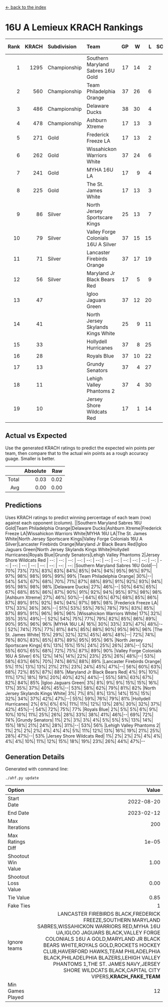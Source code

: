 [<- back to the index](readme.md)
# 16U A Lemieux KRACH Rankings
Rank|KRACH|Subdivision|Team|GP|W|L|SOW|SOL|T|SoS|Exp Wins|Win Diff
---:|---:|:---|:---|---:|---:|---:|---:|---:|---:|---:|---:|---:
1|1295|Championship|Southern Maryland Sabres 16U Gold|17|14|2|0|0|1|397|14.8|-0.0
2|560|Championship|Team Philadelphia Orange|37|26|6|4|0|1|156|30.9|0.0
3|486|Championship|Delaware Ducks|38|30|4|1|2|1|135|31.9|0.0
4|478|Championship|Ashburn Xtreme|17|13|3|0|0|1|187|13.9|0.0
5|271|Gold|Frederick Freeze LA|17|13|2|0|1|1|113|13.9|0.0
6|262|Gold|Wissahickon Warriors White|37|24|6|2|4|1|167|26.9|0.0
7|241|Gold|MYHA 16U LA|17|9|4|2|1|1|202|11.9|0.0
8|225|Gold|The St. James White|17|13|3|0|0|1|74|13.9|0.0
9|86|Silver|North Jersey Sportscare Kings|25|13|7|2|2|1|110|15.9|0.0
10|79|Silver|Valley Forge Colonials 16U A Silver|37|15|15|2|4|1|182|17.9|0.0
11|71|Silver|Lancaster Firebirds Orange|37|17|19|0|0|1|167|17.9|0.0
12|56|Silver|Maryland Jr Black Bears Red|17|5|9|1|1|1|233|6.9|0.0
13|47||Igloo Jaguars Green|37|12|20|3|1|1|156|15.9|0.0
14|41||North Jersey Skylands Kings White|25|9|11|2|2|1|102|11.9|0.0
15|33||Hollydell Hurricanes|37|8|25|2|1|1|196|10.9|0.0
16|28||Royals Blue|37|10|22|2|2|1|147|12.9|0.0
17|13||Grundy Senators|37|4|27|1|4|1|197|5.9|0.0
18|11||Lehigh Valley Phantoms 2|37|4|30|1|1|1|165|5.9|0.0
19|10||Jersey Shore Wildcats Red|17|1|14|1|0|1|103|2.9|0.0

## Actual vs Expected
Use the generated KRACH ratings to predict the expected win points per team, then compare that to the actual win points as a rough accuracy guage. Smaller is better.

||Absolute|Raw
|---:|---:|---:
|Total|0.03|0.02
|Avg|0.00|0.00

## Predictions
Uses KRACH ratings to predict winning percentage of each team (row) against each opponent (column).
||Southern Maryland Sabres 16U Gold|Team Philadelphia Orange|Delaware Ducks|Ashburn Xtreme|Frederick Freeze LA|Wissahickon Warriors White|MYHA 16U LA|The St. James White|North Jersey Sportscare Kings|Valley Forge Colonials 16U A Silver|Lancaster Firebirds Orange|Maryland Jr Black Bears Red|Igloo Jaguars Green|North Jersey Skylands Kings White|Hollydell Hurricanes|Royals Blue|Grundy Senators|Lehigh Valley Phantoms 2|Jersey Shore Wildcats Red
| --: | --: | --: | --: | --: | --: | --: | --: | --: | --: | --: | --: | --: | --: | --: | --: | --: | --: | --: | --: 
|Southern Maryland Sabres 16U Gold|--| 70%| 73%| 73%| 83%| 83%| 84%| 85%| 94%| 94%| 95%| 96%| 97%| 97%| 98%| 98%| 99%| 99%| 99%
|Team Philadelphia Orange| 30%|--| 54%| 54%| 67%| 68%| 70%| 71%| 87%| 88%| 89%| 91%| 92%| 93%| 94%| 95%| 98%| 98%| 98%
|Delaware Ducks| 27%| 46%|--| 50%| 64%| 65%| 67%| 68%| 85%| 86%| 87%| 90%| 91%| 92%| 94%| 95%| 97%| 98%| 98%
|Ashburn Xtreme| 27%| 46%| 50%|--| 64%| 65%| 67%| 68%| 85%| 86%| 87%| 89%| 91%| 92%| 94%| 94%| 97%| 98%| 98%
|Frederick Freeze LA| 17%| 33%| 36%| 36%|--| 51%| 53%| 55%| 76%| 78%| 79%| 83%| 85%| 87%| 89%| 91%| 96%| 96%| 96%
|Wissahickon Warriors White| 17%| 32%| 35%| 35%| 49%|--| 52%| 54%| 75%| 77%| 79%| 82%| 85%| 86%| 89%| 90%| 95%| 96%| 96%
|MYHA 16U LA| 16%| 30%| 33%| 33%| 47%| 48%|--| 52%| 74%| 75%| 77%| 81%| 84%| 85%| 88%| 90%| 95%| 96%| 96%
|The St. James White| 15%| 29%| 32%| 32%| 45%| 46%| 48%|--| 72%| 74%| 76%| 80%| 83%| 85%| 87%| 89%| 95%| 95%| 96%
|North Jersey Sportscare Kings|  6%| 13%| 15%| 15%| 24%| 25%| 26%| 28%|--| 52%| 55%| 60%| 65%| 68%| 72%| 75%| 87%| 89%| 90%
|Valley Forge Colonials 16U A Silver|  6%| 12%| 14%| 14%| 22%| 23%| 25%| 26%| 48%|--| 53%| 58%| 63%| 66%| 70%| 74%| 86%| 88%| 89%
|Lancaster Firebirds Orange|  5%| 11%| 13%| 13%| 21%| 21%| 23%| 24%| 45%| 47%|--| 56%| 60%| 63%| 68%| 72%| 85%| 87%| 88%
|Maryland Jr Black Bears Red|  4%|  9%| 10%| 11%| 17%| 18%| 19%| 20%| 40%| 42%| 44%|--| 55%| 58%| 63%| 67%| 82%| 84%| 85%
|Igloo Jaguars Green|  3%|  8%|  9%|  9%| 15%| 15%| 16%| 17%| 35%| 37%| 40%| 45%|--| 53%| 58%| 62%| 79%| 81%| 82%
|North Jersey Skylands Kings White|  3%|  7%|  8%|  8%| 13%| 14%| 15%| 15%| 32%| 34%| 37%| 42%| 47%|--| 55%| 59%| 76%| 79%| 81%
|Hollydell Hurricanes|  2%|  6%|  6%|  6%| 11%| 11%| 12%| 13%| 28%| 30%| 32%| 37%| 42%| 45%|--| 54%| 72%| 75%| 77%
|Royals Blue|  2%|  5%|  5%|  6%|  9%| 10%| 10%| 11%| 25%| 26%| 28%| 33%| 38%| 41%| 46%|--| 69%| 72%| 74%
|Grundy Senators|  1%|  2%|  3%|  3%|  4%|  5%|  5%|  5%| 13%| 14%| 15%| 18%| 21%| 24%| 28%| 31%|--| 53%| 56%
|Lehigh Valley Phantoms 2|  1%|  2%|  2%|  2%|  4%|  4%|  4%|  5%| 11%| 12%| 13%| 16%| 19%| 21%| 25%| 28%| 47%|--| 53%
|Jersey Shore Wildcats Red|  1%|  2%|  2%|  2%|  4%|  4%|  4%|  4%| 10%| 11%| 12%| 15%| 18%| 19%| 23%| 26%| 44%| 47%|--

## Generation Details

Generated with command line:
```
./ahf.py update
```

| Option | Value |
| :----- | ----: |
| Start Date | 2022-08-20 |
| End Date | 2023-02-12 |
| Max Iterations | 200 |
| Max Ratings Diff | 1e-05 |
| Shootout Win Value | 1.00 |
| Shootout Loss Value | 0.00 |
| Tie Value | 0.85 |
| Fake Ties | 1 |
| Ignore teams | LANCASTER FIREBIRDS BLACK,FREDERICK FREEZE,SOUTHERN MARYLAND SABRES,WISSAHICKON WARRIORS RED,MYHA 16U UA,IGLOO JAGUARS BLACK,VALLEY FORGE COLONIALS 16U A GOLD,MARYLAND JR BLACK BEARS WHITE,ROYALS GOLD,ROCKETS HOCKEY CLUB,HAVERFORD HAWKS,TEAM PHILADELPHIA BLACK,PHILADELPHIA BLAZERS,LEHIGH VALLEY PHANTOMS 1,THE ST. JAMES NAVY,JERSEY SHORE WILDCATS BLACK,CAPITAL CITY VIPERS,__KRACH_FAKE_TEAM__ |
| Min Games Played | 12 |

